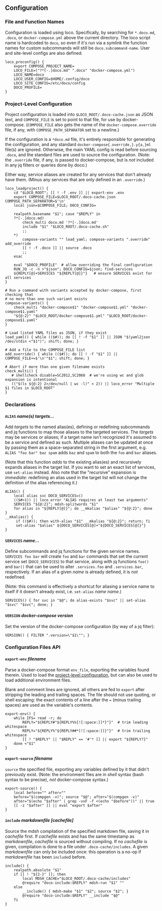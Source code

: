 ## Configuration

<!--toc-->

### File and Function Names

Configuration is loaded using loco.  Specifically, by searching for `*.doco.md`, `.doco`, or `docker-compose.yml` above the current directory.  The loco script name is hardcoded to `doco`, so even if it's run via a symlink the function names for custom subcommands will still be `doco.subcommand-name`.  User and site-level configs are also defined.

```shell
loco_preconfig() {
    export COMPOSE_PROJECT_NAME=
    LOCO_FILE=("?*[-.]doco.md" ".doco" "docker-compose.yml")
    LOCO_NAME=doco
    LOCO_USER_CONFIG=$HOME/.config/doco
    LOCO_SITE_CONFIG=/etc/doco/config
    DOCO_PROFILE=
}
```

### Project-Level Configuration

Project configuration is loaded into `$LOCO_ROOT/.doco-cache.json` as JSON text, and `COMPOSE_FILE` is set to point to that file, for use by docker-compose.  (`COMPOSE_FILE` also gets the name of the `docker-compose.override` file, if any, with  `COMPOSE_PATH_SEPARATOR` set to a newline.)

If the configuration is a `*doco.md` file, it's entirely responsible for generating the configuration, and any standard `docker-compose{.override,}.y{a,}ml` file(s) are ignored.  Otherwise, the main YAML config is read before sourcing `.doco`, and the standard files are used to source the configuration.  (Note: the `.override` file, if any, is passed to docker-compose, but is *not* included in any jq filters or queries done by doco.)

Either way, service aliases are created for any services that don't already have them.  (Minus any services that are only defined in an `.override`.)

```shell
loco_loadproject() {
    cd "$LOCO_ROOT"; [[ ! -f .env ]] || export-env .env
    export COMPOSE_FILE=$LOCO_ROOT/.doco-cache.json COMPOSE_PATH_SEPARATOR=$'\n'
    local json=$COMPOSE_FILE; DOCO_CONFIG=

    realpath.basename "$1"; case "$REPLY" in
    ?*[-.]doco.md)
        check_multi doco.md '?*[-.]doco.md'
        include "$1" "$LOCO_ROOT/.doco-cache.sh"
        ;;
    *)
        compose-variants "" load_yaml; compose-variants ".override" add_override
        [[ ! -f .doco ]] || source .doco
        ;;
    esac

    eval "$DOCO_PROFILE"  # allow overriding the final configuration
    RUN_JQ -c -n >"$json"; DOCO_CONFIG=$json; find-services
    ${REPLY[@]+SERVICES "${REPLY[@]}"}   # ensure SERVICES exist for all services
}

# Run a command with variants accepted by docker-compose, first checking that
# no more than one such variant exists
compose-variants() {
    check_multi "docker-compose$1" "docker-compose$1.yml" "docker-compose$1.yaml"
    "${@:2}" "$LOCO_ROOT/docker-compose$1.yml" "$LOCO_ROOT/docker-compose$1.yaml"
}

# Load listed YAML files as JSON, if they exist
load_yaml() { while (($#)); do [[ ! -f "$1" ]] || JSON "$(yaml2json /dev/stdin <"$1")"; shift; done; }

# Add a file to the COMPOSE_FILE list
add_override() { while (($#)); do [[ ! -f "$1" ]] || COMPOSE_FILE+=$'\n'"$1"; shift; done; }

# Abort if more than one given filename exists
check_multi() {
   # shellcheck disable=SC2012,SC2068  # we're using wc and glob expansion is intentional
   (("$(ls ${@:2} 2>/dev/null | wc -l)" < 2)) || loco_error "Multiple $1 files in $LOCO_ROOT"
}
```

### Declarations

#### `ALIAS` *name(s) targets...*

Add *targets* to the named alias(es), defining or redefining subcommands and jq functions to map those aliases to the targeted services.  The *targets* may be services or aliases; if a target name isn't recognized it's assumed to be a service and defined as such.  Multiple aliases can be updated at once by passing them as a space-separated string in the first argument, e.g. `ALIAS "foo bar" baz spam` adds `baz` and `spam` to both the `foo` and `bar` aliases.

(Note that this function *adds* to the existing alias(es) and recursively expands aliases in the target list.  If you want to set an exact list of services, use `set-alias` instead.  Also note that the "recursive" expansion is *immediate*: redefining an alias used in the target list will not change the definition of the alias referencing it.)

```shell
ALIAS() {
    local alias svc DOCO_SERVICES=()
    (($#>1)) || loco_error "ALIAS requires at least two arguments"
    SERVICES "${@:2}"; mdsh-splitwords "$1"
    for alias in "${REPLY[@]}"; do __mkalias "$alias" "${@:2}"; done
}
__mkalias() {
     if (($#)); then with-alias "$1" __mkalias "${@:2}"; return; fi
     set-alias "$alias" ${DOCO_SERVICES[@]+"${DOCO_SERVICES[@]}"}
}
```

#### `SERVICES` *name...*

Define subcommands and jq functions for the given service names.  `SERVICES foo bar` will create `foo` and `bar` commands that set the current service set (`DOCO_SERVICES`)  to that service, along with jq functions `foo()` and `bar()` that can be used to alter `.services.foo` and `.services.bar`, respectively.  If an alias of a given *name* is already defined, it is *not* redefined.

(Note: this command is effectively a shortcut for aliasing a service name to itself if it doesn't already exist, i.e. `set-alias` *name name*.)

```shell
SERVICES() { for svc in "$@"; do alias-exists "$svc" || set-alias "$svc" "$svc"; done; }
```

#### `VERSION` *docker-compose version*

Set the version of the docker-compose configuration (by way of a jq filter):

```shell
VERSION() { FILTER ".version=\"$1\""; }
```

### Configuration Files API

#### `export-env` *filename*

Parse a docker-compose format `env_file`, exporting the variables found therein.  Used to load the [project-level configuration](#project-level-configuration), but can also be used to load additional environment files.

Blank and comment lines are ignored, all others are fed to `export` after stripping the leading and trailing spaces.  The file should not use quoting, or shell escaping: the exact contents of a line after the `=` (minus trailing spaces) are used as the variable's contents.

```shell
export-env() {
    while IFS= read -r; do
        REPLY="${REPLY#"${REPLY%%[![:space:]]*}"}"  # trim leading whitespace
        REPLY="${REPLY%"${REPLY##*[![:space:]]}"}"  # trim trailing whitespace
        [[ ! "$REPLY" || "$REPLY" == '#'* ]] || export "${REPLY?}"
    done <"$1"
}
```

#### `export-source` *filename*

`source` the specified file, exporting any variables defined by it that didn't previously exist.  (Note: the environment files are in *shell* syntax (bash syntax to be precise), *not* docker-compose syntax.)

```shell
export-source() {
    local before="" after=""
    before="$(compgen -v)"; source "$@"; after="$(compgen -v)"
    after="$(echo "$after" | grep -vxF -f <(echo "$before"))" || true
    [[ -z "$after" ]] || eval "export $after"
}
```

#### `include` *markdownfile [cachefile]*

Source the mdsh compilation  of the specified markdown file, saving it in *cachefile* first.  If *cachefile* exists and has the same timestamp as *markdownfile*, *cachefile* is sourced without compiling.  If no *cachefile* is given, compilation is done to a file under `.doco-cache/includes`.  A given *markdownfile* can only be included once: this operation is a no-op if *markdownfile* has been `include`d  before.

```shell
include() {
    realpath.absolute "$1"
    if [[ ! "${2-}" ]]; then
        local MDSH_CACHE="$LOCO_ROOT/.doco-cache/includes"
        @require "doco-include:$REPLY" mdsh-run "$1" ""
    else
        __include() { mdsh-make "$1" "$2"; source "$2"; }
        @require "doco-include:$REPLY" __include "$@"
    fi
}
```

